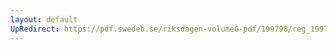 ```yaml
---
layout: default
UpRedirect: https://pdf.swedeb.se/riksdagen-volumeG-pdf/199798/reg_199798/reg_199798_0076.pdf
---
```

